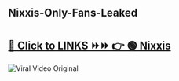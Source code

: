 
 ## Nixxis-Only-Fans-Leaked

# <h2><a href="https://clipsfans.com/Nixxis&ref=git">🔗 Click to LINKS ⏩⏩ 👉 🟢 Nixxis </a></h2>

<a href="https://clipsfans.com/Nixxis&ref=git" rel="nofollow" data-target="animated-image.originalLink"><img src="https://i.ibb.co.com/xMMVF88/686577567.gif" alt="Viral Video Original" style="max-width: 100%; display: inline-block;" data-target="animated-image.originalImage"></a>
